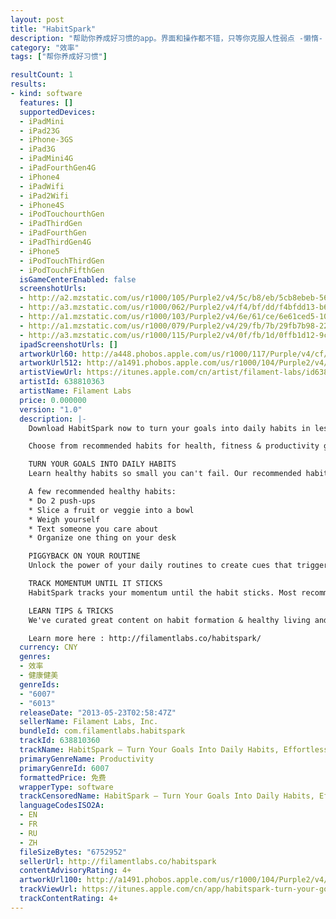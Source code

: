 ```yaml
---
layout: post
title: "HabitSpark"
description: "帮助你养成好习惯的app。界面和操作都不错，只等你克服人性弱点 -懒惰- 了。"
category: "效率" 
tags: ["帮你养成好习惯"]

resultCount: 1
results:
- kind: software
  features: []
  supportedDevices:
  - iPadMini
  - iPad23G
  - iPhone-3GS
  - iPad3G
  - iPadMini4G
  - iPadFourthGen4G
  - iPhone4
  - iPadWifi
  - iPad2Wifi
  - iPhone4S
  - iPodTouchourthGen
  - iPadThirdGen
  - iPadFourthGen
  - iPadThirdGen4G
  - iPhone5
  - iPodTouchThirdGen
  - iPodTouchFifthGen
  isGameCenterEnabled: false
  screenshotUrls:
  - http://a2.mzstatic.com/us/r1000/105/Purple2/v4/5c/b8/eb/5cb8ebeb-5669-ce94-bdae-e32afee8218e/mzl.xmyakabd.1136x1136-75.jpg
  - http://a3.mzstatic.com/us/r1000/062/Purple2/v4/f4/bf/dd/f4bfdd13-b694-af48-2f36-37f3df04a5ef/mzl.yvxjetzl.1136x1136-75.jpg
  - http://a1.mzstatic.com/us/r1000/103/Purple2/v4/6e/61/ce/6e61ced5-10e9-4f40-a61f-df05118f57dc/mzl.pbpcfcic.1136x1136-75.jpg
  - http://a1.mzstatic.com/us/r1000/079/Purple2/v4/29/fb/7b/29fb7b98-2290-4a9f-6049-ea64ca0ef523/mzl.flczpjra.1136x1136-75.jpg
  - http://a3.mzstatic.com/us/r1000/115/Purple2/v4/0f/fb/1d/0ffb1d12-9ca3-57b1-2865-086ae4000a9e/mzl.squxkxws.1136x1136-75.jpg
  ipadScreenshotUrls: []
  artworkUrl60: http://a448.phobos.apple.com/us/r1000/117/Purple/v4/cf/8c/c0/cf8cc045-e6fa-703d-1495-1bf1b6b9ee7d/app-icon_iphone.png
  artworkUrl512: http://a1491.phobos.apple.com/us/r1000/104/Purple2/v4/23/5e/49/235e4986-1b91-f187-5812-da24791de3a9/mzl.rekykcty.png
  artistViewUrl: https://itunes.apple.com/cn/artist/filament-labs/id638810363?uo=4
  artistId: 638810363
  artistName: Filament Labs
  price: 0.000000
  version: "1.0"
  description: |-
    Download HabitSpark now to turn your goals into daily habits in less than 7 days. HabitSpark makes improving yourself fun & effortless.

    Choose from recommended habits for health, fitness & productivity goals, or create your own. Learn how to attach healthy habits to the daily routines you already do, like making coffee each morning. Then check-in each day to track progress and get tips & tricks for improving your life.

    TURN YOUR GOALS INTO DAILY HABITS
    Learn healthy habits so small you can't fail. Our recommended habits are designed to become an automatic part of your routine within 7 days. The key to behavior change is establishing a small daily habit, then growing it over time.

    A few recommended healthy habits:
    * Do 2 push-ups
    * Slice a fruit or veggie into a bowl
    * Weigh yourself
    * Text someone you care about
    * Organize one thing on your desk

    PIGGYBACK ON YOUR ROUTINE
    Unlock the power of your daily routines to create cues that trigger healthy habits automatically. HabitSpark teaches you to attach new habits to the daily routines you already do, like hearing your phone ring or making coffee in the morning. HabitSpark uses push notifications to train your brain to recognize these cues.

    TRACK MOMENTUM UNTIL IT STICKS
    HabitSpark tracks your momentum until the habit sticks. Most recommended healthy habits become an automatic part of your daily routine in less than 7 days.

    LEARN TIPS & TRICKS
    We've curated great content on habit formation & healthy living and delivered it directly to you. Check in each day for tips & tricks for improving your life.

    Learn more here : http://filamentlabs.co/habitspark/
  currency: CNY
  genres:
  - 效率
  - 健康健美
  genreIds:
  - "6007"
  - "6013"
  releaseDate: "2013-05-23T02:58:47Z"
  sellerName: Filament Labs, Inc.
  bundleId: com.filamentlabs.habitspark
  trackId: 638810360
  trackName: HabitSpark — Turn Your Goals Into Daily Habits, Effortlessly
  primaryGenreName: Productivity
  primaryGenreId: 6007
  formattedPrice: 免费
  wrapperType: software
  trackCensoredName: HabitSpark — Turn Your Goals Into Daily Habits, Effortlessly
  languageCodesISO2A:
  - EN
  - FR
  - RU
  - ZH
  fileSizeBytes: "6752952"
  sellerUrl: http://filamentlabs.co/habitspark
  contentAdvisoryRating: 4+
  artworkUrl100: http://a1491.phobos.apple.com/us/r1000/104/Purple2/v4/23/5e/49/235e4986-1b91-f187-5812-da24791de3a9/mzl.rekykcty.png
  trackViewUrl: https://itunes.apple.com/cn/app/habitspark-turn-your-goals/id638810360?mt=8&uo=4
  trackContentRating: 4+
---
```

